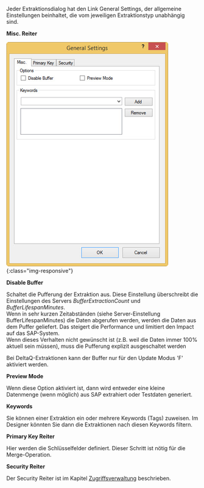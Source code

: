 Jeder Extraktionsdialog hat den Link General Settings, der allgemeine Einstellungen beinhaltet, die vom jeweiligen Extraktionstyp unabhängig sind.

**Misc. Reiter** 

![General-Settings](/img/content/General-Settings.jpg){:class="img-responsive"}

**Disable Buffer**

Schaltet die Pufferung der Extraktion aus. Diese Einstellung überschreibt die Einstellungen des Servers *BufferExtractionCount* und *BufferLifespanMinutes*.<br>
Wenn in sehr kurzen Zeitabständen (siehe Server-Einstellung BufferLifespanMinutes) die Daten abgerufen werden, werden die Daten aus dem Puffer geliefert. Das steigert die Performance und limitiert den Impact auf das SAP-System. <br>Wenn dieses Verhalten nicht gewünscht ist (z.B. weil die Daten immer 100% aktuell sein müssen), muss die Pufferung explizit ausgeschaltet werden

Bei DeltaQ-Extraktionen kann der Buffer nur für den Update Modus 'F' aktiviert werden.

**Preview Mode**

Wenn diese Option aktiviert ist, dann wird entweder eine kleine Datenmenge (wenn möglich) aus SAP extrahiert oder Testdaten generiert.

**Keywords**

Sie können einer Extraktion ein oder mehrere Keywords (Tags) zuweisen. Im Designer könnten Sie dann die Extraktionen nach diesen Keywords filtern. 

**Primary Key Reiter**

Hier werden die Schlüsselfelder definiert. Dieser Schritt ist nötig für die Merge-Operation.

**Security Reiter**

Der Security Reiter ist im Kapitel [Zugriffsverwaltung](../Sicherheit/zugriffsverwaltung) beschrieben.
